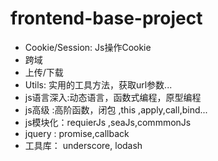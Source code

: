 # frontend-base-project
- Cookie/Session: Js操作Cookie
- 跨域
- 上传/下载
- Utils: 实用的工具方法，获取url参数...
- js语言深入:动态语言，函数式编程，原型编程
- js高级 :高阶函数，闭包 ,this ,apply,call,bind...
- js模块化：requierJs ,seaJs,commmonJs
- jquery : promise,callback
- 工具库： underscore, lodash
